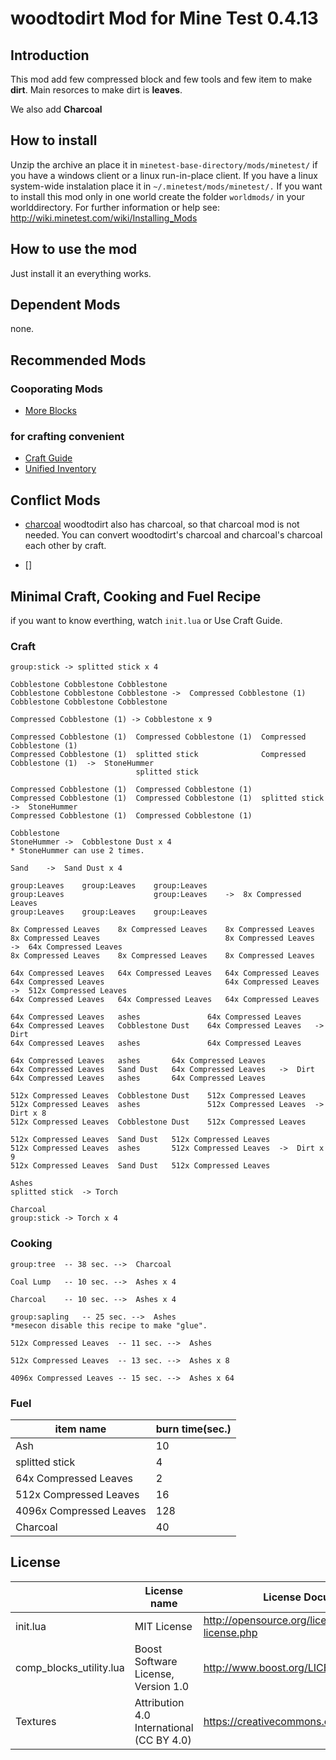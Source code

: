 # woodtodirt Mod for Mine Test 0.4.13

## Introduction
This mod add few compressed block and few tools and few item to make **dirt**.
Main resorces to make dirt is **leaves**.

We also add **Charcoal**

## How to install
Unzip the archive an place it in ``minetest-base-directory/mods/minetest/``
if you have a windows client or a linux run-in-place client. If you have
a linux system-wide instalation place it in ``~/.minetest/mods/minetest/.``
If you want to install this mod only in one world create the folder
``worldmods/`` in your worlddirectory.
For further information or help see:
http://wiki.minetest.com/wiki/Installing_Mods

## How to use the mod
Just install it an everything works.

## Dependent Mods
none.

## Recommended Mods

### Cooporating Mods
- [More Blocks](https://forum.minetest.net/viewtopic.php?t=509)

### for crafting convenient
- [Craft Guide](https://forum.minetest.net/viewtopic.php?t=2334)
- [Unified Inventory](https://forum.minetest.net/viewtopic.php?t=3933)

## Conflict Mods
- [charcoal](https://forum.minetest.net/viewtopic.php?f=11&t=3971)
woodtodirt also has charcoal, so that charcoal mod is not needed.
You can convert woodtodirt's charcoal and charcoal's charcoal each other by craft.

- []


## Minimal Craft, Cooking and Fuel Recipe

if you want to know everthing, watch ``init.lua`` or Use Craft Guide.

### Craft

```
group:stick -> splitted stick x 4

Cobblestone	Cobblestone	Cobblestone
Cobblestone	Cobblestone	Cobblestone	->	Compressed Cobblestone (1)
Cobblestone	Cobblestone	Cobblestone

Compressed Cobblestone (1) -> Cobblestone x 9

Compressed Cobblestone (1)	Compressed Cobblestone (1)	Compressed Cobblestone (1)
Compressed Cobblestone (1)	splitted stick				Compressed Cobblestone (1)	->	StoneHummer
							splitted stick

Compressed Cobblestone (1)	Compressed Cobblestone (1)
Compressed Cobblestone (1)	Compressed Cobblestone (1)	splitted stick	->	StoneHummer
Compressed Cobblestone (1)	Compressed Cobblestone (1)

Cobblestone
StoneHummer	->	Cobblestone Dust x 4
* StoneHummer can use 2 times.

Sand	->	Sand Dust x 4

group:Leaves	group:Leaves	group:Leaves
group:Leaves					group:Leaves	->	8x Compressed Leaves
group:Leaves	group:Leaves	group:Leaves

8x Compressed Leaves	8x Compressed Leaves	8x Compressed Leaves
8x Compressed Leaves							8x Compressed Leaves	->	64x Compressed Leaves
8x Compressed Leaves	8x Compressed Leaves	8x Compressed Leaves

64x Compressed Leaves	64x Compressed Leaves	64x Compressed Leaves
64x Compressed Leaves							64x Compressed Leaves	->	512x Compressed Leaves
64x Compressed Leaves	64x Compressed Leaves	64x Compressed Leaves

64x Compressed Leaves	ashes				64x Compressed Leaves
64x Compressed Leaves	Cobblestone Dust	64x Compressed Leaves	->	Dirt
64x Compressed Leaves	ashes				64x Compressed Leaves

64x Compressed Leaves	ashes		64x Compressed Leaves
64x Compressed Leaves	Sand Dust	64x Compressed Leaves	->	Dirt
64x Compressed Leaves	ashes		64x Compressed Leaves

512x Compressed Leaves	Cobblestone Dust	512x Compressed Leaves
512x Compressed Leaves	ashes				512x Compressed Leaves	->	Dirt x 8
512x Compressed Leaves	Cobblestone Dust	512x Compressed Leaves

512x Compressed Leaves	Sand Dust	512x Compressed Leaves
512x Compressed Leaves	ashes		512x Compressed Leaves	->	Dirt x 9
512x Compressed Leaves	Sand Dust	512x Compressed Leaves

Ashes
splitted stick	-> Torch

Charcoal
group:stick	-> Torch x 4
```

### Cooking

```
group:tree	-- 38 sec. -->	Charcoal

Coal Lump	-- 10 sec. -->	Ashes x 4

Charcoal	-- 10 sec. -->	Ashes x 4

group:sapling	-- 25 sec. -->	Ashes
*mesecon disable this recipe to make "glue".

512x Compressed Leaves	-- 11 sec. -->	Ashes

512x Compressed Leaves	-- 13 sec. -->	Ashes x 8

4096x Compressed Leaves	-- 15 sec. -->	Ashes x 64

```

### Fuel

| item name               | burn time(sec.) |
|-------------------------|------------------|
| Ash                     | 10               |
| splitted stick          | 4                |
| 64x Compressed Leaves   | 2                |
| 512x Compressed Leaves  | 16               |
| 4096x Compressed Leaves | 128              |
| Charcoal                | 40               |

## License
|                         | License name                              | License Documents                              |
|-------------------------|-------------------------------------------|------------------------------------------------|
| init.lua                | MIT License                               | http://opensource.org/licenses/mit-license.php |
| comp_blocks_utility.lua | Boost Software License, Version 1.0       | http://www.boost.org/LICENSE_1_0.txt           |
| Textures                | Attribution 4.0 International (CC BY 4.0) | https://creativecommons.org/licenses/by/4.0/   |
